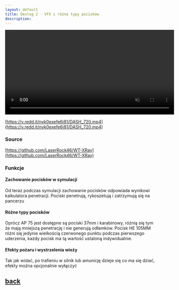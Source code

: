 ```yaml
---
layout: default
title: Devlog 2 - VFX i różne typy pocisków 
description: 
---
```



<video width="110%" title="" loop="" autoplay="" playsinline="" muted="true">
<source src="https://v.redd.it/nyk0exefe6j81/DASH_720.mp4" type="video/mp4">
</video>

[https://v.redd.it/nyk0exefe6j81/DASH_720.mp4](https://v.redd.it/nyk0exefe6j81/DASH_720.mp4)

### Source

[https://github.com/LaserRock46/WT-XRay](https://github.com/LaserRock46/WT-XRay)

### Funkcje

#### Zachowanie pocisków w symulacji

Od teraz podczas symulacji zachowanie pocisków odpowiada wynikowi kalkulatora penetracji.
Pociski penetrują, rykoszetują i zatrzymują się na pancerzu

#### Różne typy pocisków

Oprócz AP 75 jest dostępne są pociski 37mm i karabinowy, różnią się tym że mają mniejszą penetrację i nie generują odłamków.
Pocisk HE 105MM różni się jedynie wielkością czerwonego punktu podczas pierwszego uderzenia, każdy pocisk ma tą wartość ustaloną indywidualnie.

#### Efekty pożaru i wystrzelenia wieży

Tak jak widać, po trafieniu w silnik lub amunicję dzieje się co ma się dziać, efekty można opcjonalnie wyłączyć





## [back](./)
